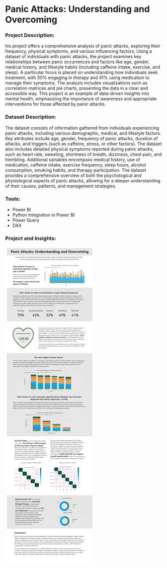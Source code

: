 # Panic Attacks: Understanding and Overcoming

### Project Description:
his project offers a comprehensive analysis of panic attacks, exploring their frequency, physical symptoms, and various influencing factors. Using a dataset of individuals with panic attacks, the project examines key relationships between panic occurrences and factors like age, gender, medical history, and lifestyle habits (including caffeine intake, exercise, and sleep). A particular focus is placed on understanding how individuals seek treatment, with 50% engaging in therapy and 41% using medication to manage their symptoms. The analysis includes visualizations such as correlation matrices and pie charts, presenting the data in a clear and accessible way. This project is an example of data-driven insights into mental health, emphasizing the importance of awareness and appropriate interventions for those affected by panic attacks.

### Dataset Description:
The dataset consists of information gathered from individuals experiencing panic attacks, including various demographic, medical, and lifestyle factors. Key attributes include age, gender, frequency of panic attacks, duration of attacks, and triggers (such as caffeine, stress, or other factors). The dataset also includes detailed physical symptoms reported during panic attacks, such as heart rate, sweating, shortness of breath, dizziness, chest pain, and trembling. Additional variables encompass medical history, use of medication, caffeine intake, exercise frequency, sleep hours, alcohol consumption, smoking habits, and therapy participation. The dataset provides a comprehensive overview of both the psychological and physiological aspects of panic attacks, allowing for a deeper understanding of their causes, patterns, and management strategies.

### Tools:
- Power BI
- Python Integration in Power BI
- Power Query
- DAX

### Project and Insights:
![png](https://github.com/ilonakandela/projects/blob/main/Panic%20Attacks%20Understanding%20and%20Overcoming/PA%20report%20png.png)
